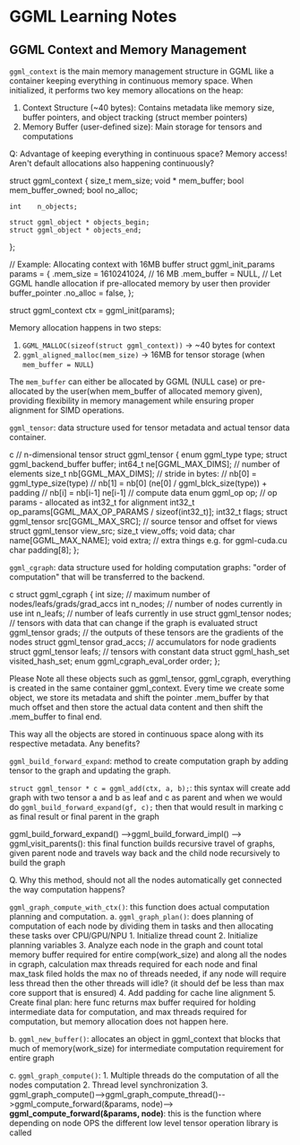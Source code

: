 # GGML Learning Notes

## GGML Context and Memory Management

`ggml_context` is the main memory management structure in GGML like a container keeping everything in continuous memory space. When initialized, it performs two key memory allocations on the heap:

1. Context Structure (~40 bytes): Contains metadata like memory size, buffer pointers, and object tracking (struct member pointers)
2. Memory Buffer (user-defined size): Main storage for tensors and computations

Q: Advantage of keeping everything in continuous space? Memory access! Aren't default allocations also happening continuously?

struct ggml_context {
    size_t mem_size;
    void * mem_buffer;
    bool   mem_buffer_owned;
    bool   no_alloc;

    int    n_objects;

    struct ggml_object * objects_begin;
    struct ggml_object * objects_end;
};

// Example: Allocating context with 16MB buffer
struct ggml_init_params params = {
    .mem_size = 1610241024, // 16 MB
    .mem_buffer = NULL, // Let GGML handle allocation if pre-allocated memory by user then provider buffer_pointer
    .no_alloc = false,
};

struct ggml_context ctx = ggml_init(params);


Memory allocation happens in two steps:
1. `GGML_MALLOC(sizeof(struct ggml_context))` → ~40 bytes for context
2. `ggml_aligned_malloc(mem_size)` → 16MB for tensor storage (when `mem_buffer = NULL`)

The `mem_buffer` can either be allocated by GGML (NULL case) or pre-allocated by the user(when mem_buffer of allocated memory given), providing flexibility in memory management while ensuring proper alignment for SIMD operations.

`ggml_tensor`: data structure used for tensor metadata and actual tensor data container.

c
// n-dimensional tensor
struct ggml_tensor {
enum ggml_type type;
struct ggml_backend_buffer buffer;
int64_t ne[GGML_MAX_DIMS]; // number of elements
size_t nb[GGML_MAX_DIMS]; // stride in bytes:
// nb[0] = ggml_type_size(type)
// nb[1] = nb[0] (ne[0] / ggml_blck_size(type)) + padding
// nb[i] = nb[i-1] ne[i-1]
// compute data
enum ggml_op op;
// op params - allocated as int32_t for alignment
int32_t op_params[GGML_MAX_OP_PARAMS / sizeof(int32_t)];
int32_t flags;
struct ggml_tensor src[GGML_MAX_SRC];
// source tensor and offset for views
struct ggml_tensor view_src;
size_t view_offs;
void data;
char name[GGML_MAX_NAME];
void extra; // extra things e.g. for ggml-cuda.cu
char padding[8];
};


`ggml_cgraph`: data structure used for holding computation graphs: "order of computation" that will be transferred to the backend.

c
struct ggml_cgraph {
int size; // maximum number of nodes/leafs/grads/grad_accs
int n_nodes; // number of nodes currently in use
int n_leafs; // number of leafs currently in use
struct ggml_tensor nodes; // tensors with data that can change if the graph is evaluated
struct ggml_tensor grads; // the outputs of these tensors are the gradients of the nodes
struct ggml_tensor grad_accs; // accumulators for node gradients
struct ggml_tensor leafs; // tensors with constant data
struct ggml_hash_set visited_hash_set;
enum ggml_cgraph_eval_order order;
};


Please Note all these objects such as ggml_tensor, ggml_cgraph, everything is created in the same container ggml_context. Every time we create some object, we store its metadata and shift the pointer .mem_buffer by that much offset and then store the actual data content and then shift the .mem_buffer to final end. 

This way all the objects are stored in continuous space along with its respective metadata. Any benefits?

`ggml_build_forward_expand`: method to create computation graph by adding tensor to the graph and updating the graph.

`struct ggml_tensor * c = ggml_add(ctx, a, b);`: this syntax will create add graph with two tensor a and b as leaf and c as parent and when we would do `ggml_build_forward_expand(gf, c);` then that would result in marking c as final result or final parent in the graph

ggml_build_forward_expand() -->ggml_build_forward_impl() --> ggml_visit_parents(): this final function builds recursive travel of graphs, given parent node and travels way back and the child node recursively to build the graph

Q. Why this method, should not all the nodes automatically get connected the way computation happens?

`ggml_graph_compute_with_ctx()`: this function does actual computation planning and computation. 
a. `ggml_graph_plan()`: does planning of computation of each node by dividing them in tasks and then allocating these tasks over CPU/GPU/NPU
    1. Initialize thread count
    2. Initialize planning variables
    3. Analyze each node in the graph and count total memory buffer required for entire comp(work_size) and along all the nodes in cgraph, calculation max threads required for each node and final max_task filed holds the max no of threads needed, if any node will require less thread then the other threads will idle? (it should def be less than max core support that is ensured)
    4. Add padding for cache line alignment
    5. Create final plan: here func returns max buffer required for holding intermediate data for computation, and max threads required for computation, but memory allocation does not happen here.

b. `ggml_new_buffer()`: allocates an object in ggml_context that blocks that much of memory(work_size) for intermediate computation requirement for entire graph

c. `ggml_graph_compute()`: 
    1. Multiple threads do the computation of all the nodes computation 
    2. Thread level synchronization 
    3. ggml_graph_compute()-->ggml_graph_compute_thread()-->ggml_compute_forward(&params, node)-->
       **ggml_compute_forward(&params, node)**: this is the function where depending on node OPS the different low level tensor operation library is called



